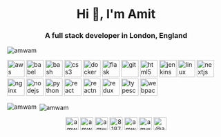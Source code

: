 <h1 align="center">Hi 👋, I'm Amit</h1>
<h3 align="center">A full stack developer in London, England</h3>

<p align="left"> <img src="https://komarev.com/ghpvc/?username=amwam" alt="amwam" /> </p>

<p align="left"><img src="https://devicons.github.io/devicon/devicon.git/icons/amazonwebservices/amazonwebservices-original-wordmark.svg" alt="aws" width="40" height="40"/> <img src="https://www.vectorlogo.zone/logos/babeljs/babeljs-icon.svg" alt="babel" width="40" height="40"/> <img src="https://www.vectorlogo.zone/logos/gnu_bash/gnu_bash-icon.svg" alt="bash" width="40" height="40"/> <img src="https://devicons.github.io/devicon/devicon.git/icons/css3/css3-original-wordmark.svg" alt="css3" width="40" height="40"/> <img src="https://devicons.github.io/devicon/devicon.git/icons/docker/docker-original-wordmark.svg" alt="docker" width="40" height="40"/> <img src="https://www.vectorlogo.zone/logos/pocoo_flask/pocoo_flask-icon.svg" alt="flask" width="40" height="40"/> <img src="https://www.vectorlogo.zone/logos/git-scm/git-scm-icon.svg" alt="git" width="40" height="40"/> <img src="https://devicons.github.io/devicon/devicon.git/icons/html5/html5-original-wordmark.svg" alt="html5" width="40" height="40"/> <img src="https://www.vectorlogo.zone/logos/jenkins/jenkins-icon.svg" alt="jenkins" width="40" height="40"/> <img src="https://devicons.github.io/devicon/devicon.git/icons/linux/linux-original.svg" alt="linux" width="40" height="40"/> <img src="https://cdn.worldvectorlogo.com/logos/nextjs-3.svg" alt="nextjs" width="40" height="40"/> <img src="https://devicons.github.io/devicon/devicon.git/icons/nginx/nginx-original.svg" alt="nginx" width="40" height="40"/> <img src="https://devicons.github.io/devicon/devicon.git/icons/nodejs/nodejs-original-wordmark.svg" alt="nodejs" width="40" height="40"/> <img src="https://devicons.github.io/devicon/devicon.git/icons/python/python-original.svg" alt="python" width="40" height="40"/> <img src="https://devicons.github.io/devicon/devicon.git/icons/react/react-original-wordmark.svg" alt="react" width="40" height="40"/> <img src="https://reactnative.dev/img/header_logo.svg" alt="reactnative" width="40" height="40"/> <img src="https://devicons.github.io/devicon/devicon.git/icons/redux/redux-original.svg" alt="redux" width="40" height="40"/> <img src="https://devicons.github.io/devicon/devicon.git/icons/typescript/typescript-original.svg" alt="typescript" width="40" height="40"/> <img src="https://devicons.github.io/devicon/devicon.git/icons/webpack/webpack-original.svg" alt="webpack" width="40" height="40"/></p><p><img align="left" src="https://github-readme-stats.vercel.app/api/top-langs/?username=amwam&layout=compact&hide=html" alt="amwam" /></p>

<p>&nbsp;<img align="center" src="https://github-readme-stats.vercel.app/api?username=amwam&show_icons=true" alt="amwam" /></p>

<p align="center">
<a href="https://codepen.io/amwam" target="blank"><img align="center" src="https://cdn.jsdelivr.net/npm/simple-icons@3.0.1/icons/codepen.svg" alt="amwam" height="30" width="30" /></a>
<a href="https://twitter.com/amwam" target="blank"><img align="center" src="https://cdn.jsdelivr.net/npm/simple-icons@3.0.1/icons/twitter.svg" alt="amwam" height="30" width="30" /></a>
<a href="https://linkedin.com/in/amwam" target="blank"><img align="center" src="https://cdn.jsdelivr.net/npm/simple-icons@3.0.1/icons/linkedin.svg" alt="amwam" height="30" width="30" /></a>
<a href="https://stackoverflow.com/users/818739" target="blank"><img align="center" src="https://cdn.jsdelivr.net/npm/simple-icons@3.0.1/icons/stackoverflow.svg" alt="818739" height="30" width="30" /></a>
<a href="https://codesandbox.com/amwam" target="blank"><img align="center" src="https://cdn.jsdelivr.net/npm/simple-icons@3.0.1/icons/codesandbox.svg" alt="amwam" height="30" width="30" /></a>
<a href="https://instagram.com/amwamamit" target="blank"><img align="center" src="https://cdn.jsdelivr.net/npm/simple-icons@3.0.1/icons/instagram.svg" alt="amwamamit" height="30" width="30" /></a>
<a href="https://medium.com/@amwam" target="blank"><img align="center" src="https://cdn.jsdelivr.net/npm/simple-icons@3.0.1/icons/medium.svg" alt="@amwam" height="30" width="30" /></a>
</p>

